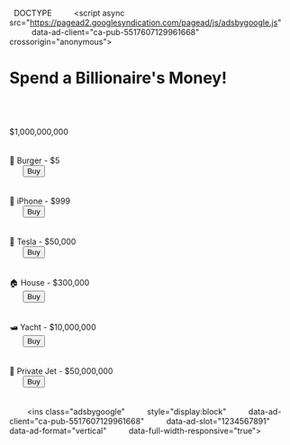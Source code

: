 ‎<!DOCTYPE html>
‎<html lang="en">
‎<head>DOCTYPE
‎  <meta charset="UTF-8">
‎  <title>Spend Billionaire's Money</title>
‎
‎  <!-- AdSense Auto Ads -->
‎  <script async src="https://pagead2.googlesyndication.com/pagead/js/adsbygoogle.js"
‎          data-ad-client="ca-pub-5517607129961668" crossorigin="anonymous"></script>
‎
‎  <style>
‎    body {
‎      font-family: Arial, sans-serif;
‎      background: #f4f4f4;
‎      margin: 0;
‎      padding: 0;
‎    }
‎
‎    .container {
‎      display: flex;
‎      flex-direction: row;
‎      padding: 20px;
‎      justify-content: center;
‎    }
‎
‎    .main-content {
‎      flex: 2;
‎      padding: 20px;
‎    }
‎
‎    .sidebar {
‎      flex: 1;
‎      padding: 20px;
‎    }
‎
‎    h1 {
‎      color: #333;
‎      text-align: center;
‎    }
‎
‎    #money {
‎      font-size: 28px;
‎      margin-bottom: 20px;
‎      text-align: center;
‎    }
‎
‎    .item {
‎      display: flex;
‎      justify-content: space-between;
‎      background: white;
‎      padding: 10px;
‎      margin: 10px auto;
‎      width: 90%;
‎      max-width: 500px;
‎      box-shadow: 0 2px 4px rgba(0,0,0,0.1);
‎    }
‎
‎    .item button {
‎      padding: 5px 10px;
‎      background-color: #27ae60;
‎      border: none;
‎      color: white;
‎      cursor: pointer;
‎      font-weight: bold;
‎    }
‎
‎    .item button:disabled {
‎      background-color: gray;
‎    }
‎  </style>
‎</head>
‎<body>
‎
‎<h1>Spend a Billionaire's Money!</h1>
‎
‎<div class="container">
‎  <div class="main-content">
‎    <div id="money">$1,000,000,000</div>
‎
‎    <div class="item">
‎      <div>🍔 Burger - $5</div>
‎      <button onclick="buyItem(5)">Buy</button>
‎    </div>
‎    <div class="item">
‎      <div>📱 iPhone - $999</div>
‎      <button onclick="buyItem(999)">Buy</button>
‎    </div>
‎    <div class="item">
‎      <div>🚗 Tesla - $50,000</div>
‎      <button onclick="buyItem(50000)">Buy</button>
‎    </div>
‎    <div class="item">
‎      <div>🏠 House - $300,000</div>
‎      <button onclick="buyItem(300000)">Buy</button>
‎    </div>
‎    <div class="item">
‎      <div>🛥️ Yacht - $10,000,000</div>
‎      <button onclick="buyItem(10000000)">Buy</button>
‎    </div>
‎    <div class="item">
‎      <div>🚀 Private Jet - $50,000,000</div>
‎      <button onclick="buyItem(50000000)">Buy</button>
‎    </div>
‎  </div>
‎
‎  <div class="sidebar">
‎    <!-- Right Sidebar Ad -->
‎    <ins class="adsbygoogle"
‎         style="display:block"
‎         data-ad-client="ca-pub-5517607129961668"
‎         data-ad-slot="1234567891"
‎         data-ad-format="vertical"
‎         data-full-width-responsive="true"></ins>
‎    <script>
‎         (adsbygoogle = window.adsbygoogle || []).push({});
‎    </script>
‎  </div>
‎</div>
‎
‎<script>
‎  let money = 1000000000;
‎  const moneyEl = document.getElementById('money');
‎
‎  function formatMoney(amount) {
‎    return '$' + amount.toLocaleString();
‎  }
‎
‎  function buyItem(cost) {
‎    if (money >= cost) {
‎      money -= cost;
‎      moneyEl.textContent = formatMoney(money);
‎    } else 
‎alert("Not enough money!");
‎    }
‎  }
‎</script>
‎
‎</body>
‎</html>
‎
